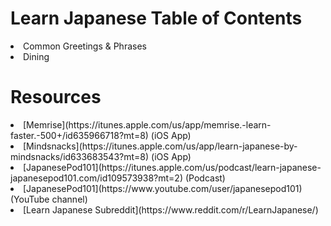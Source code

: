 # Learn Japanese Table of Contents
<li>Common Greetings & Phrases
<li>Dining
</li>

# Resources

<li>[Memrise](https://itunes.apple.com/us/app/memrise.-learn-faster.-500+/id635966718?mt=8) (iOS App)
<li>[Mindsnacks](https://itunes.apple.com/us/app/learn-japanese-by-mindsnacks/id633683543?mt=8) (iOS App)
<li>[JapanesePod101](https://itunes.apple.com/us/podcast/learn-japanese-japanesepod101.com/id109573938?mt=2) (Podcast)
<li>[JapanesePod101](https://www.youtube.com/user/japanesepod101) (YouTube channel)
<li>[Learn Japanese Subreddit](https://www.reddit.com/r/LearnJapanese/)
</li>
